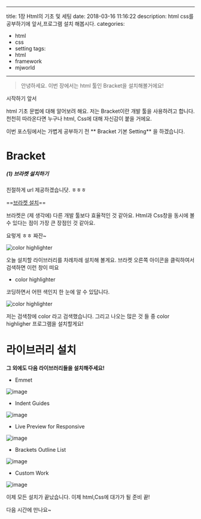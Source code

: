  ---
title: 1장 Html의 기초 및 세팅 
date: 2018-03-16 11:16:22
description: html css를 공부하기에 앞서,프로그램 설치 해봅시다.
categories:
 - html
 - css
 - setting
tags:
 - html
 - framework
 - mjworld
---

> 안녕하세요. 이번 장에서는 html 툴인 Bracket을 설치해볼거에요! 





시작하기 앞서


html 기초 문법에 대해 알어보려 해요.
 저는 Bracket이란 개발 툴을 사용하려고 합니다.
 천천히 따라온다면 누구나 html, Css에 대해 자신감이 붙을 거에요.

 이번 포스팅에서는 가볍게 공부하기 전 ** Bracket 기본 Setting** 을 하겠습니다.



# Bracket

##### (1) 브라켓 설치하기

친절하게 url 제공하겠습니닷. ㅎㅎㅎ

==[브라켓 설치](http://brackets.io/)==

브라켓은 (제 생각에) 다른 개발 툴보다 효율적인 것 같아요.
 Html과 Css창을 동시에 볼 수 있다는 점이 가장 큰 장점인 것 같아요.

요렇게 ㅎㅎ 짜잔~

![color highlighter]()


오늘 설치할 라이브러리를 차례차례 설치해 볼게요.
브라켓 오른쪽 아이콘을 클릭하여서 검색하면 이런 창이 떠요

- color highlighter

코딩하면서 어떤 색인지 한 눈에 알 수 있답니다.


![color highlighter](https://user-images.githubusercontent.com/20442104/37499422-f8eb4b16-2906-11e8-8512-1358c0895a18.png)

저는 검색창에 color 라고 검색했습니다.
 그리고 나오는 많은 것 들 중 color highligher 프로그램을 설치할게요!


# 라이브러리 설치

**그 외에도 다음 라이브러리들을 설치해주세요!**

- Emmet

![image](https://user-images.githubusercontent.com/20442104/37499533-93967226-2907-11e8-911d-fbb4b3481980.png)

- Indent Guides

![image](https://user-images.githubusercontent.com/20442104/37499610-fdc290ee-2907-11e8-8a62-fa7dc98fca3e.png)

- Live Preview for Responsive

![image](https://user-images.githubusercontent.com/20442104/37499842-5a6dfed6-2909-11e8-8a05-c2e9cfc70595.png)

- Brackets Outline List

![image](https://user-images.githubusercontent.com/20442104/37499681-5fe82e1e-2908-11e8-8bfa-176c6748a072.png)

- Custom Work

![image](https://user-images.githubusercontent.com/20442104/37499735-b1324bce-2908-11e8-818a-af0809475091.png)


이제 모든 설치가 끝났습니다. 이제 html,Css에 대가가 될 준비 끝!

다음 시간에 만나요~ 


